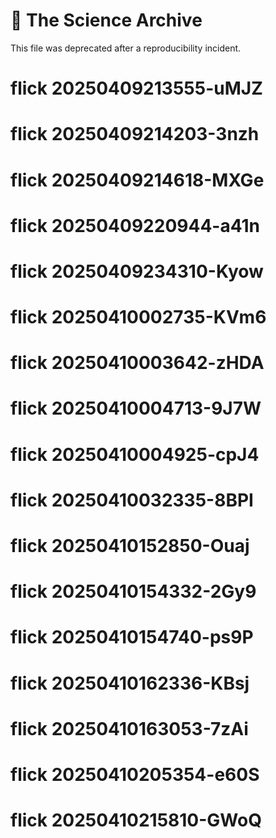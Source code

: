 # 🧪 The Science Archive

This file was deprecated after a reproducibility incident.
# flick 20250409213555-uMJZ
# flick 20250409214203-3nzh
# flick 20250409214618-MXGe
# flick 20250409220944-a41n
# flick 20250409234310-Kyow
# flick 20250410002735-KVm6
# flick 20250410003642-zHDA
# flick 20250410004713-9J7W
# flick 20250410004925-cpJ4
# flick 20250410032335-8BPI
# flick 20250410152850-Ouaj
# flick 20250410154332-2Gy9
# flick 20250410154740-ps9P
# flick 20250410162336-KBsj
# flick 20250410163053-7zAi
# flick 20250410205354-e60S
# flick 20250410215810-GWoQ
